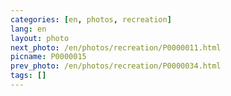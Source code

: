 ```yaml
---
categories: [en, photos, recreation]
lang: en
layout: photo
next_photo: /en/photos/recreation/P0000011.html
picname: P0000015
prev_photo: /en/photos/recreation/P0000034.html
tags: []
---
```

